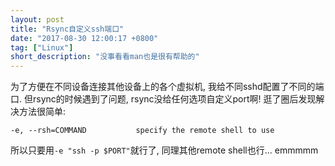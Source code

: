 ```yaml
---
layout: post
title: "Rsync自定义ssh端口"
date: "2017-08-30 12:00:17 +0800"
tag: ["Linux"]
short_description: "没事看看man也是很有帮助的"
---
```


为了方便在不同设备连接其他设备上的各个虚拟机, 我给不同sshd配置了不同的端口. 但rsync的时候遇到了问题, rsync没给任何选项自定义port啊! 逛了圈后发现解决方法很简单:

```
-e, --rsh=COMMAND           specify the remote shell to use
```

所以只要用`-e "ssh -p $PORT"`就行了, 同理其他remote shell也行... emmmmm